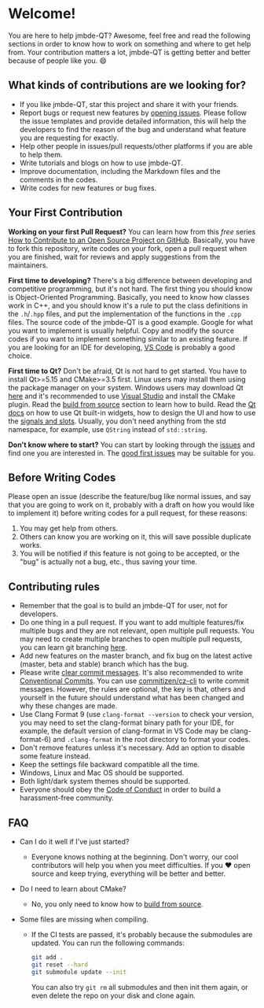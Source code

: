 # Welcome!

You are here to help jmbde-QT? Awesome, feel free and read the following sections in
order to know how to work on something and where to get help from. Your contribution
matters a lot, jmbde-QT is getting better and better because of people like you. :smile:

## What kinds of contributions are we looking for?

-   If you like jmbde-QT, star this project and share it with your friends.
-   Report bugs or request new features by
    [opening issues](https://github.com/jmuelbert/jmbde-QT/issues/new/choose). Please
    follow the issue templates and provide detailed information, this will help the
    developers to find the reason of the bug and understand what feature you are
    requesting for exactly.
-   Help other people in issues/pull requests/other platforms if you are able to help
    them.
-   Write tutorials and blogs on how to use jmbde-QT.
-   Improve documentation, including the Markdown files and the comments in the codes.
-   Write codes for new features or bug fixes.

## Your First Contribution

**Working on your first Pull Request?** You can learn how from this _free_ series
[How to Contribute to an Open Source Project on GitHub](https://egghead.io/series/how-to-contribute-to-an-open-source-project-on-github).
Basically, you have to fork this repository, write codes on your fork, open a pull
request when you are finished, wait for reviews and apply suggestions from the
maintainers.

**First time to developing?** There's a big difference between developing and
competitive programming, but it's not hard. The first thing you should know is
Object-Oriented Programming. Basically, you need to know how classes work in C++, and
you should know it's a rule to put the class definitions in the `.h`/`.hpp` files, and
put the implementation of the functions in the `.cpp` files. The source code of the
jmbde-QT is a good example. Google for what you want to implement is usually helpful.
Copy and modify the source codes if you want to implement something similar to an
existing feature. If you are looking for an IDE for developing,
[VS Code](https://code.visualstudio.com/) is probably a good choice.

**First time to Qt?** Don't be afraid, Qt is not hard to get started. You have to
install Qt>=5.15 and CMake>=3.5 first. Linux users may install them using the package
manager on your system. Windows users may download Qt [here](https://www.qt.io/download)
and it's recommended to use [Visual Studio](https://visualstudio.microsoft.com/) and
install the CMake plugin. Read the
[build from source](https://github.com/jmuelbert/jmbde-QT) section to learn how to
build. Read the [Qt docs](https://doc.qt.io/) on how to use Qt built-in widgets, how to
design the UI and how to use the
[signals and slots](https://doc.qt.io/qt-5/signalsandslots.html). Usually, you don't
need anything from the std namespace, for example, use `QString` instead of
`std::string`.

**Don't know where to start?** You can start by looking through the
[issues](https://github.com/jmuelbert/jmbde-QT/issues) and find one you are interested
in. The
[good first issues](https://github.com/jmuelbert/jmbde-QT/issues?q=is%3Aissue+is%3Aopen+label%3A%22good+first+issue%22)
may be suitable for you.

## Before Writing Codes

Please open an issue (describe the feature/bug like normal issues, and say that you are
going to work on it, probably with a draft on how you would like to implement it) before
writing codes for a pull request, for these reasons:

1. You may get help from others.
2. Others can know you are working on it, this will save possible duplicate works.
3. You will be notified if this feature is not going to be accepted, or the "bug" is
   actually not a bug, etc., thus saving your time.

## Contributing rules

-   Remember that the goal is to build an jmbde-QT for user, not for developers.
-   Do one thing in a pull request. If you want to add multiple features/fix multiple
    bugs and they are not relevant, open multiple pull requests. You may need to create
    multiple branches to open multiple pull requests, you can learn git branching
    [here](https://learngitbranching.js.org/).
-   Add new features on the master branch, and fix bug on the latest active (master,
    beta and stable) branch which has the bug.
-   Please write [clear commit messages](https://chris.beams.io/posts/git-commit/). It's
    also recommended to write
    [Conventional Commits](https://www.conventionalcommits.org/). You can use
    [commitizen/cz-cli](https://github.com/commitizen/cz-cli) to write commit messages.
    However, the rules are optional, the key is that, others and yourself in the future
    should understand what has been changed and why these changes are made.
-   Use Clang Format 9 (use `clang-format --version` to check your version, you may need
    to set the clang-format binary path for your IDE, for example, the default version
    of clang-format in VS Code may be clang-format-6) and `.clang-format` in the root
    directory to format your codes.
-   Don't remove features unless it's necessary. Add an option to disable some feature
    instead.
-   Keep the settings file backward compatible all the time.
-   Windows, Linux and Mac OS should be supported.
-   Both light/dark system themes should be supported.
-   Everyone should obey the [Code of Conduct](CODE_OF_CONDUCT.md) in order to build a
    harassment-free community.

## FAQ

-   Can I do it well if I've just started?
    -   Everyone knows nothing at the beginning. Don't worry, our cool contributors will
        help you when you meet difficulties. If you :heart: open source and keep trying,
        everything will be better and better.
-   Do I need to learn about CMake?
    -   No, you only need to know how to
        [build from source](https://github.com/jmuelbert/jmbde-QT).
-   Some files are missing when compiling.

    -   If the CI tests are passed, it's probably because the submodules are updated.
        You can run the following commands:

        ```sh
        git add .
        git reset --hard
        git submodule update --init
        ```

        You can also try `git rm` all submodules and then init them again, or even
        delete the repo on your disk and clone again.